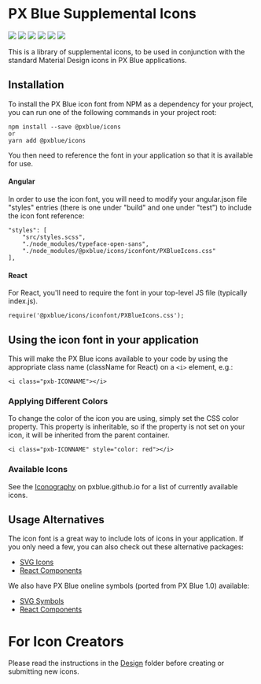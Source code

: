 # PX Blue Supplemental Icons

[![](https://img.shields.io/npm/v/@pxblue/icons.svg?label=@pxblue/icons&style=flat)](https://www.npmjs.com/package/@pxblue/icons)
[![](https://img.shields.io/npm/v/@pxblue/icons-svg.svg?label=@pxblue/icons-svg&style=flat)](https://www.npmjs.com/package/@pxblue/icons-svg)
[![](https://img.shields.io/npm/v/@pxblue/ng-progress-icons.svg?label=@pxblue/ng-progress-icons&style=flat)](https://www.npmjs.com/package/@pxblue/ng-progress-icons)
[![](https://img.shields.io/npm/v/@pxblue/react-progress-icons.svg?label=@pxblue/react-progress-icons&style=flat)](https://www.npmjs.com/package/@pxblue/react-progress-icons)
[![](https://img.shields.io/npm/v/@pxblue/symbols.svg?label=@pxblue/symbols&style=flat)](https://www.npmjs.com/package/@pxblue/symbols)
[![](https://img.shields.io/circleci/project/github/pxblue/icons/master.svg?style=flat)](https://circleci.com/gh/pxblue/icons/tree/master)

This is a library of supplemental icons, to be used in conjunction with the standard Material Design icons in PX Blue applications.

## Installation

To install the PX Blue icon font from NPM as a dependency for your project, you can run one of the following commands in your project root:

```
npm install --save @pxblue/icons
or
yarn add @pxblue/icons
```

You then need to reference the font in your application so that it is available for use.

#### Angular

In order to use the icon font, you will need to modify your angular.json file "styles" entries (there is one under "build" and one under "test") to include the icon font reference:

```
"styles": [
    "src/styles.scss",
    "./node_modules/typeface-open-sans",
    "./node_modules/@pxblue/icons/iconfont/PXBlueIcons.css"
],
```

#### React

For React, you'll need to require the font in your top-level JS file (typically index.js).

```
require('@pxblue/icons/iconfont/PXBlueIcons.css');
```

## Using the icon font in your application

This will make the PX Blue icons available to your code by using the appropriate class name (className for React) on a `<i>` element, e.g.:

```
<i class="pxb-ICONNAME"></i>
```

### Applying Different Colors

To change the color of the icon you are using, simply set the CSS color property. This property is inheritable, so if the property is not set on your icon, it will be inherited from the parent container.

```
<i class="pxb-ICONNAME" style="color: red"></i>
```

### Available Icons

See the [Iconography](https://pxblue.github.io/style/iconography) on pxblue.github.io for a list of currently available icons.

## Usage Alternatives

The icon font is a great way to include lots of icons in your application. If you only need a few, you can also check out these alternative packages:

-   [SVG Icons](https://www.npmjs.com/package/@pxblue/icons-svg)
-   [React Components](https://www.npmjs.com/package/@pxblue/icons-mui)

We also have PX Blue oneline symbols (ported from PX Blue 1.0) available:

-   [SVG Symbols](https://www.npmjs.com/package/@pxblue/symbols)
-   [React Components](https://www.npmjs.com/package/@pxblue/symbols-mui)

# For Icon Creators

Please read the instructions in the [Design](https://github.com/pxblue/icons/blob/master/design/README.md) folder before creating or submitting new icons.
